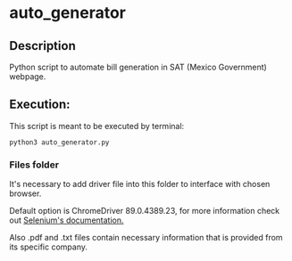 # auto_generator
## Description
Python script to automate bill generation in SAT (Mexico Government) webpage.
## Execution:
This script is meant to be executed by terminal:

``python3 auto_generator.py``
### Files folder
It's necessary to add driver file into this folder to interface with chosen browser.

Default option is ChromeDriver 89.0.4389.23, for more information check out [Selenium's documentation.](https://selenium-python.readthedocs.io/installation.html#drivers
)

Also .pdf and .txt files contain necessary information that is provided from its specific company. 